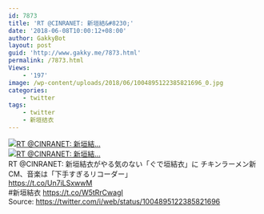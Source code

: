 ```yaml
---
id: 7873
title: 'RT @CINRANET: 新垣結&#8230;'
date: '2018-06-08T10:00:12+08:00'
author: GakkyBot
layout: post
guid: 'http://www.gakky.me/7873.html'
permalink: /7873.html
Views:
    - '197'
image: /wp-content/uploads/2018/06/1004895122385821696_0.jpg
categories:
    - twitter
tags:
    - twitter
    - 新垣结衣
---
```


[![RT @CINRANET: 新垣結...](http://www.yui-aragaki.org/wp-content/uploads/2018/06/1004895122385821696_0.jpg)](http://www.yui-aragaki.org/wp-content/uploads/2018/06/1004895122385821696_0.jpg)  
[![RT @CINRANET: 新垣結...](http://www.yui-aragaki.org/wp-content/uploads/2018/06/1004895122385821696_1.jpg)](http://www.yui-aragaki.org/wp-content/uploads/2018/06/1004895122385821696_1.jpg)  
RT @CINRANET: 新垣結衣がやる気のない「ぐで垣結衣」に チキンラーメン新CM、音楽は「下手すぎるリコーダー」  
https://t.co/Un7iLSxwwM  
\#新垣結衣 https://t.co/W5tRrCwagI  
Source: <https://twitter.com/i/web/status/1004895122385821696>